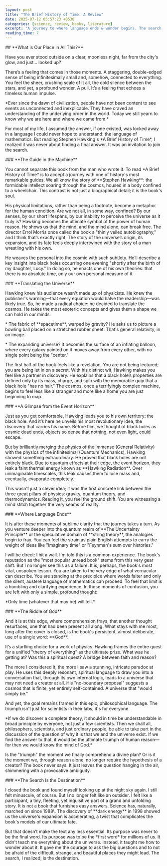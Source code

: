 ```yaml
---
layout: post
title: "The Brief History of Time: A Review"
date: 2025-07-12 05:57:23 +0530
categories: [science, review, books, literature]
excerpt: "A journey to where language ends & wonder begins. The search is the destination."
reading_time: 7
---
```


\## \*\*What is Our Place in All This?\*\*



Have you ever stood outside on a clear, moonless night, far from the city's glow, and just… looked up?



There’s a feeling that comes in those moments. A staggering, double-edged sense of being infinitesimally small and, somehow, connected to everything. You feel the sheer, crushing scale of it all, the cold silence between the stars, and yet, a profound wonder. A pull. It’s a feeling that echoes a timeless human impulse.



\*Ever since the dawn of civilization, people have not been content to see events as unconnected and inexplicable. They have craved an understanding of the underlying order in the world. Today we still yearn to know why we are here and where we came from.\*



For most of my life, I assumed the answer, if one existed, was locked away in a language I could never hope to understand: the language of mathematics. But reading Stephen Hawking's \*A Brief History of Time\*, I realized it was never about finding a final answer. It was an invitation to join the search.



\### \*\*The Guide in the Machine\*\*



You cannot separate this book from the man who wrote it. To read \*A Brief History of Time\* is to accept a journey with one of history's most remarkable guides. We all know the story of \*\*Stephen Hawking\*\*: the formidable intellect soaring through the cosmos, housed in a body confined to a wheelchair. This contrast is not just a biographical detail; it is the book's soul.



His physical limitations, rather than being a footnote, become a metaphor for the human condition. Are we not all, in some way, confined? By our senses, by our short lifespans, by our inability to perceive the universe as it truly is? Hawking becomes the ultimate symbol of the power of human reason. He shows us that the mind, and the mind alone, can break free. The director Errol Morris once called the book a "thinly veiled autobiography," and I think that’s exactly right. The story of the universe’s origin, its expansion, and its fate feels deeply intertwined with the story of a man wrestling with his own.



He weaves the personal into the cosmic with such subtlety. He’ll describe a key insight into black holes occurring one evening "shortly after the birth of my daughter, Lucy." In doing so, he enacts one of his own theories: that there is no absolute time, only our own personal measure of it.



\### \*\*Translating the Universe\*\*



Hawking knew his audience wasn't made up of physicists. He knew the publisher's warning—that every equation would halve the readership—was likely true. So, he made a radical choice: he decided to translate the cosmos. He takes the most esoteric concepts and gives them a shape we can hold in our minds.



\* The fabric of \*\*spacetime\*\*, warped by gravity? He asks us to picture a bowling ball placed on a stretched rubber sheet. That's general relativity, in an image.  

\* The expanding universe? It becomes the surface of an inflating balloon, where every galaxy painted on it moves away from every other, with no single point being the "center."



The first half of the book feels like a revelation. You are not being lectured; you are being let in on a secret. With his distinct wit, Hawking makes you feel like a partner in discovery. He explains that a black hole’s properties are defined only by its mass, charge, and spin with the memorable quip that a black hole "has no hair." The cosmos, once a terrifyingly complex machine, begins to feel less like a stranger and more like a home you are just beginning to map.



\### \*\*A Glimpse from the Event Horizon\*\*



Just as you get comfortable, Hawking leads you to his own territory: the black hole. And it’s here he unveils his most revolutionary idea, the discovery that carries his name. Before him, we thought of black holes as cosmic dead ends, objects so dense that nothing, not even light, could escape.



But by brilliantly merging the physics of the immense (General Relativity) with the physics of the infinitesimal (Quantum Mechanics), Hawking showed something extraordinary. He proved that black holes are not entirely black. Due to quantum effects at their edge, the event horizon, they leak a faint thermal energy known as \*\*Hawking Radiation\*\*. Over unimaginable timescales, this leak causes them to lose mass and, eventually, evaporate completely.



This wasn't just a clever idea; it was the first concrete link between the three great pillars of physics: gravity, quantum theory, and thermodynamics. Reading it, you feel the ground shift. You are witnessing a mind stitch together the very seams of reality.



\### \*\*Where Language Ends\*\*



It is after these moments of sublime clarity that the journey takes a turn. As you venture deeper into the quantum realm of \*\*The Uncertainty Principle\*\* or the speculative domain of \*\*string theory\*\*, the analogies begin to fray. You can feel the strain as plain English attempts to carry the weight of ideas like "imaginary time" or "Feynman's sum over histories."



I will be direct: I hit a wall. I'm told this is a common experience. The book's reputation as the "most popular unread book" stems from this very gear shift. But I no longer see this as a failure. It is, perhaps, the book's most vital, unspoken lesson. You are taken to the very edge of what vernacular can describe. You are standing at the precipice where words falter and only the silent, austere language of mathematics can proceed. To feel that limit is a humbling and clarifying experience. In those moments of confusion, you are left with only a simple, profound thought:



\*Only time (whatever that may be) will tell.\*



\### \*\*The Riddle of God\*\*



And it is at this edge, where comprehension frays, that another thought resurfaces, one that had been present all along. What stays with me most, long after the cover is closed, is the book's persistent, almost deliberate, use of a single word: \*\*God\*\*.



It’s a startling choice for a work of physics. Hawking frames the entire quest for a unified "theory of everything" as the ultimate prize. What was he getting at? Was this a spiritual quest? A bridge between faith and reason?



The more I considered it, the more I saw a stunning, intricate paradox at play. He uses this deeply resonant, spiritual language to draw you into a conversation that, through its own internal logic, leads to a universe that may not need a creator at all. His "no-boundary proposal" suggests a cosmos that is finite, yet entirely self-contained. A universe that "would simply be."



And yet, the goal remains framed in this epic, philosophical language. The triumph isn't just for scientists in their labs; it's for everyone.



\*If we do discover a complete theory, it should in time be understandable in broad principle by everyone, not just a few scientists. Then we shall all, philosophers, scientists, and just ordinary people, be able to take part in the discussion of the question of why it is that we and the universe exist. If we find the answer to that, it would be the ultimate triumph of human reason—for then we would know the mind of God.\*



Is the "triumph" the moment we finally comprehend a divine plan? Or is it the moment we, through reason alone, no longer require the hypothesis of a creator? The book never says. It just leaves the question hanging in the air, shimmering with a provocative ambiguity.



\### \*\*The Search Is the Destination\*\*



I closed the book and found myself looking up at the night sky again. I still felt minuscule, of course. But I no longer felt like an outsider. I felt like a participant, a tiny, fleeting, yet inquisitive part of a grand and unfolding story. It is not a book that furnishes easy answers. Science has, naturally, marched on since 1988\\. The discovery of \*\*dark energy\*\* in 1998 showed us the universe's expansion is accelerating, a twist that complicates the book's models of our ultimate fate.



But that doesn’t make the text any less essential. Its purpose was never to be the final word. Its purpose was to be the \*first word\* for millions of us. It didn't teach me everything about the universe. Instead, it taught me how to wonder about it. It gave me the courage to ask the big questions and to not be afraid of the difficult, strange, and beautiful places they might lead. The search, I realized, is the destination.

